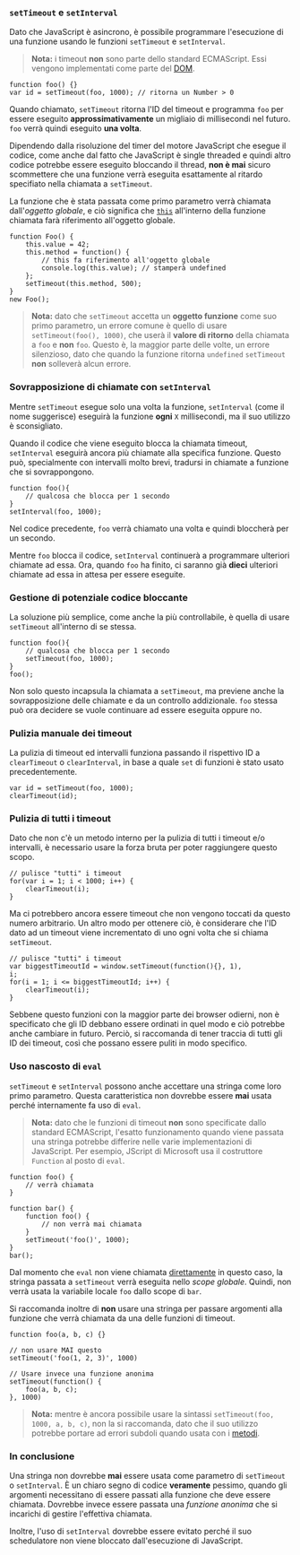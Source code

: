 ### `setTimeout` e `setInterval`

Dato che JavaScript è asincrono, è possibile programmare l'esecuzione di una
funzione usando le funzioni `setTimeout` e `setInterval`.

> **Nota:** i timeout **non** sono parte dello standard ECMAScript. Essi
> vengono implementati come parte del [DOM][1].

    function foo() {}
    var id = setTimeout(foo, 1000); // ritorna un Number > 0

Quando chiamato, `setTimeout` ritorna l'ID del timeout e programma `foo` per
essere eseguito **approssimativamente** un migliaio di millisecondi nel futuro.
`foo` verrà quindi eseguito **una volta**.

Dipendendo dalla risoluzione del timer del motore JavaScript che esegue il codice,
come anche dal fatto che JavaScript è single threaded e quindi altro codice
potrebbe essere eseguito bloccando il thread, **non è mai** sicuro scommettere
che una funzione verrà eseguita esattamente al ritardo specifiato nella chiamata
a `setTimeout`.

La funzione che è stata passata come primo parametro verrà chiamata dall'*oggetto globale*,
e ciò significa che [`this`](#function.this) all'interno della funzione chiamata
farà riferimento all'oggetto globale.

    function Foo() {
        this.value = 42;
        this.method = function() {
            // this fa riferimento all'oggetto globale
            console.log(this.value); // stamperà undefined
        };
        setTimeout(this.method, 500);
    }
    new Foo();

> **Nota:** dato che `setTimeout` accetta un **oggetto funzione** come suo
> primo parametro, un errore comune è quello di usare `setTimeout(foo(), 1000)`,
> che userà il **valore di ritorno** della chiamata a `foo` e **non** `foo`.
> Questo è, la maggior parte delle volte, un errore silenzioso, dato che quando
> la funzione ritorna `undefined` `setTimeout` **non** solleverà alcun errore.

### Sovrapposizione di chiamate con `setInterval`

Mentre `setTimeout` esegue solo una volta la funzione, `setInterval` (come il
nome suggerisce) eseguirà la funzione **ogni** `X` millisecondi, ma il suo
utilizzo è sconsigliato.

Quando il codice che viene eseguito blocca la chiamata timeout, `setInterval`
eseguirà ancora più chiamate alla specifica funzione. Questo può, specialmente
con intervalli molto brevi, tradursi in chiamate a funzione che si sovrappongono.

    function foo(){
        // qualcosa che blocca per 1 secondo
    }
    setInterval(foo, 1000);

Nel codice precedente, `foo` verrà chiamato una volta e quindi bloccherà per
un secondo.

Mentre `foo` blocca il codice, `setInterval` continuerà a programmare ulteriori
chiamate ad essa. Ora, quando `foo` ha finito, ci saranno già **dieci** ulteriori
chiamate ad essa in attesa per essere eseguite.

### Gestione di potenziale codice bloccante

La soluzione più semplice, come anche la più controllabile, è quella di usare
`setTimeout` all'interno di se stessa.

    function foo(){
        // qualcosa che blocca per 1 secondo
        setTimeout(foo, 1000);
    }
    foo();

Non solo questo incapsula la chiamata a `setTimeout`, ma previene anche la
sovrapposizione delle chiamate e da un controllo addizionale. `foo` stessa
può ora decidere se vuole continuare ad essere eseguita oppure no.

### Pulizia manuale dei timeout

La pulizia di timeout ed intervalli funziona passando il rispettivo ID a
`clearTimeout` o `clearInterval`, in base a quale `set` di funzioni è stato
usato precedentemente.

    var id = setTimeout(foo, 1000);
    clearTimeout(id);

### Pulizia di tutti i timeout

Dato che non c'è un metodo interno per la pulizia di tutti i timeout e/o
intervalli, è necessario usare la forza bruta per poter raggiungere questo
scopo.

    // pulisce "tutti" i timeout
    for(var i = 1; i < 1000; i++) {
        clearTimeout(i);
    }

Ma ci potrebbero ancora essere timeout che non vengono toccati da questo
numero arbitrario. Un altro modo per ottenere ciò, è considerare che l'ID
dato ad un timeout viene incrementato di uno ogni volta che si chiama
`setTimeout`.

    // pulisce "tutti" i timeout
    var biggestTimeoutId = window.setTimeout(function(){}, 1),
    i;
    for(i = 1; i <= biggestTimeoutId; i++) {
        clearTimeout(i);
    }

Sebbene questo funzioni con la maggior parte dei browser odierni, non è
specificato che gli ID debbano essere ordinati in quel modo e ciò potrebbe
anche cambiare in futuro. Perciò, si raccomanda di tener traccia di tutti
gli ID dei timeout, così che possano essere puliti in modo specifico.

### Uso nascosto di `eval`

`setTimeout` e `setInterval` possono anche accettare una stringa come loro
primo parametro. Questa caratteristica non dovrebbe essere **mai** usata
perché internamente fa uso di `eval`.

> **Nota:** dato che le funzioni di timeout **non** sono specificate dallo
> standard ECMAScript, l'esatto funzionamento quando viene passata una stringa
> potrebbe differire nelle varie implementazioni di JavaScript. Per esempio,
> JScript di Microsoft usa il costruttore `Function` al posto di `eval`.

    function foo() {
        // verrà chiamata
    }

    function bar() {
        function foo() {
            // non verrà mai chiamata
        }
        setTimeout('foo()', 1000);
    }
    bar();

Dal momento che `eval` non viene chiamata [direttamente](#core.eval) in questo
caso, la stringa passata a `setTimeout` verrà eseguita nello *scope globale*.
Quindi, non verrà usata la variabile locale `foo` dallo scope di `bar`.

Si raccomanda inoltre di **non** usare una stringa per passare argomenti alla
funzione che verrà chiamata da una delle funzioni di timeout.

    function foo(a, b, c) {}

    // non usare MAI questo
    setTimeout('foo(1, 2, 3)', 1000)

    // Usare invece una funzione anonima
    setTimeout(function() {
        foo(a, b, c);
    }, 1000)

> **Nota:** mentre è ancora possibile usare la sintassi
> `setTimeout(foo, 1000, a, b, c)`, non la si raccomanda, dato che il suo
> utilizzo potrebbe portare ad errori subdoli quando usata con i
> [metodi](#function.this).

### In conclusione

Una stringa non dovrebbe **mai** essere usata come parametro di `setTimeout` o
`setInterval`. &Egrave; un chiaro segno di codice **veramente** pessimo, quando
gli argomenti necessitano di essere passati alla funzione che deve essere
chiamata. Dovrebbe invece essere passata una *funzione anonima* che si incarichi
di gestire l'effettiva chiamata.

Inoltre, l'uso di `setInterval` dovrebbe essere evitato perché il suo schedulatore
non viene bloccato dall'esecuzione di JavaScript.

[1]: http://en.wikipedia.org/wiki/Document_Object_Model "Document Object Model"

